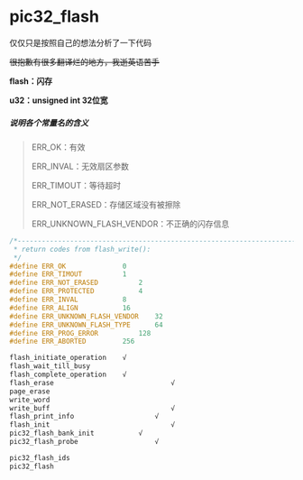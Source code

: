 # pic32_flash

仅仅只是按照自己的想法分析了一下代码

~~很抱歉有很多翻译烂的地方，我逝英语苦手~~

**flash：闪存**

**u32：unsigned int 32位宽**



##### 说明各个常量名的含义

> ERR_OK：有效
>
> ERR_INVAL：无效扇区参数
>
> ERR_TIMOUT：等待超时
>
> ERR_NOT_ERASED：存储区域没有被擦除
>
> ERR_UNKNOWN_FLASH_VENDOR：不正确的闪存信息

```c
/*-----------------------------------------------------------------------
 * return codes from flash_write():
 */
#define ERR_OK				0
#define ERR_TIMOUT			1
#define ERR_NOT_ERASED			2
#define ERR_PROTECTED			4
#define ERR_INVAL			8
#define ERR_ALIGN			16
#define ERR_UNKNOWN_FLASH_VENDOR	32
#define ERR_UNKNOWN_FLASH_TYPE		64
#define ERR_PROG_ERROR			128
#define ERR_ABORTED			256
```



```c
flash_initiate_operation	√
flash_wait_till_busy			
flash_complete_operation	√
flash_erase								√
page_erase								
write_word								
write_buff								√
flash_print_info					√
flash_init								√
pic32_flash_bank_init			√
pic32_flash_probe					√

pic32_flash_ids						
pic32_flash								
```

